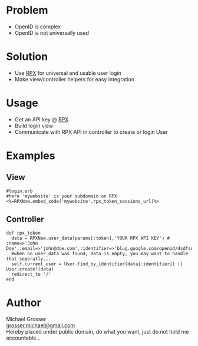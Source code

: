 Problem
=======
 - OpenID is complex
 - OpenID is not universally used

Solution
========
 - Use [RPX](http://rpxnow.com) for universal and usable user login
 - Make view/controller helpers for easy integration

Usage
=====
  - Get an API key @ [RPX](http://rpxnow.com)
  - Build login view
  - Communicate with RPX API in controller to create or login User

Examples
========

View
----
    #login.erb
    #here 'mywebsite' is your subdomain on RPX
    <%=RPXNow.embed_code('mywebsite',rpx_token_sessions_url)%>

Controller
----------
    def rpx_token
      data = RPXNew.user_data(params[:token],'YOUR RPX API KEY') # :name=>'John Doe',:email=>'john@doe.com',:identifier=>'blug.google.com/openid/dsdfsdfs3f3'
      #when no user_data was found, data is empty, you may want to handle that seperatly...
      self.current_user = User.find_by_identifier(data[:identifier]) || User.create!(data)
      redirect_to '/'
    end

Author
======
Michael Grosser  
grosser.michael@gmail.com  
Hereby placed under public domain, do what you want, just do not hold me accountable...  